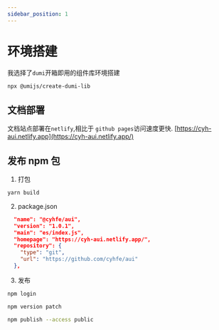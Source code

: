 ```yaml
---
sidebar_position: 1
---
```


# 环境搭建

我选择了`dumi`开箱即用的组件库环境搭建

```bash
npx @umijs/create-dumi-lib
```

## 文档部署

文档站点部署在`netlify`,相比于 `github pages`访问速度更快.
[https://cyh-aui.netlify.app](https://cyh-aui.netlify.app/)

## 发布 npm 包

1. 打包

```bash
yarn build
```

2. package.json

```json
  "name": "@cyhfe/aui",
  "version": "1.0.1",
  "main": "es/index.js",
  "homepage": "https://cyh-aui.netlify.app/",
  "repository": {
    "type": "git",
    "url": "https://github.com/cyhfe/aui"
  },
```

3. 发布

```bash
npm login

npm version patch

npm publish --access public 
```




